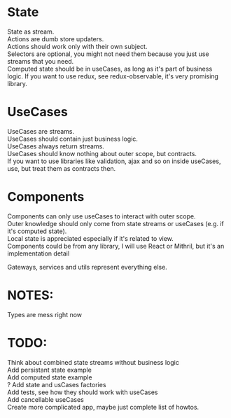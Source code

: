 # State
State as stream.   
Actions are dumb store updaters.  
Actions should work only with their own subject.  
Selectors are optional, you might not need them because you just use streams that you need.  
Computed state should be in useCases, as long as it's part of business logic.
If you want to use redux, see redux-observable, it's very promising library.

# UseCases
UseCases are streams.  
UseCases should contain just business logic.  
UseCases always return streams.  
UseCases should know nothing about outer scope, but contracts.  
If you want to use libraries like validation, ajax and so on inside useCases, use, but treat them as contracts then.  

# Components
Components can only use useCases to interact with outer scope.  
Outer knowledge should only come from state streams or useCases (e.g. if it's computed state).  
Local state is appreciated especially if it's related to view.  
Components could be from any library, I will use React or Mithril, but it's an implementation detail

Gateways, services and utils represent everything else.  

# NOTES:  
Types are mess right now

# TODO:  
Think about combined state streams without business logic  
Add persistant state example  
Add computed state example  
? Add state and usCases factories  
Add tests, see how they should work with useCases  
Add cancellable useCases  
Create more complicated app, maybe just complete list of howtos.
